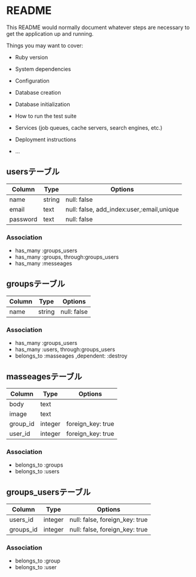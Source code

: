 # README

This README would normally document whatever steps are necessary to get the
application up and running.

Things you may want to cover:

* Ruby version

* System dependencies

* Configuration

* Database creation

* Database initialization

* How to run the test suite

* Services (job queues, cache servers, search engines, etc.)

* Deployment instructions

* ...


## usersテーブル

|Column|Type|Options|
|------|----|-------|
|name|string|null: false|
|email|text|null: false, add_index:user,:email,unique|
|password|text|null: false|




### Association
- has_many :groups_users
- has_many :groups, through:groups_users
- has_many :messeages



## groupsテーブル

|Column|Type|Options|
|------|----|-------|
|name|string|null: false|




### Association
- has_many :groups_users
- has_many :users, through:groups_users
- belongs_to :masseages ,dependent: :destroy




## masseagesテーブル

|Column|Type|Options|
|------|----|-------|
|body|text||
|image|text||
|group_id|integer|foreign_key: true|
|user_id|integer|foreign_key: true|


### Association
- belongs_to :groups
- belongs_to :users


## groups_usersテーブル

|Column|Type|Options|
|------|----|-------|
|users_id|integer|null: false, foreign_key: true|
|groups_id|integer|null: false, foreign_key: true|

### Association
- belongs_to :group
- belongs_to :user